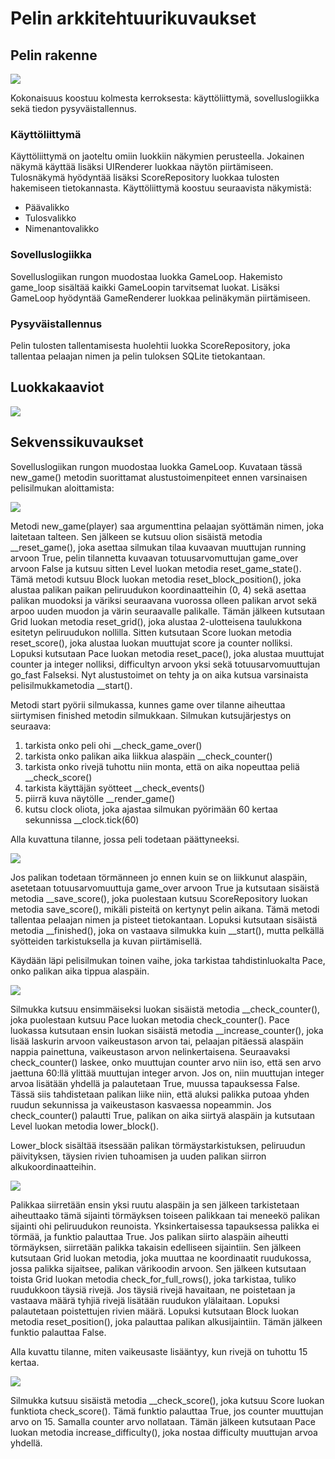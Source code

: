 # Pelin arkkitehtuurikuvaukset

## Pelin rakenne


<img src="https://github.com/ajperttula/ot-harjoitustyo/blob/master/dokumentaatio/kuvat/pakkauskaavio.png">

Kokonaisuus koostuu kolmesta kerroksesta: käyttöliittymä, sovelluslogiikka sekä tiedon pysyväistallennus.

### Käyttöliittymä
Käyttöliittymä on jaoteltu omiin luokkiin näkymien perusteella. Jokainen näkymä käyttää lisäksi UIRenderer luokkaa näytön piirtämiseen. Tulosnäkymä hyödyntää lisäksi ScoreRepository luokkaa tulosten hakemiseen tietokannasta. Käyttöliittymä koostuu seuraavista näkymistä:

- Päävalikko
- Tulosvalikko
- Nimenantovalikko

### Sovelluslogiikka
Sovelluslogiikan rungon muodostaa luokka GameLoop. Hakemisto game_loop sisältää kaikki GameLoopin tarvitsemat luokat. Lisäksi GameLoop hyödyntää GameRenderer luokkaa pelinäkymän piirtämiseen.

### Pysyväistallennus
Pelin tulosten tallentamisesta huolehtii luokka ScoreRepository, joka tallentaa pelaajan nimen ja pelin tuloksen SQLite tietokantaan.

## Luokkakaaviot

<img src="https://github.com/ajperttula/ot-harjoitustyo/blob/master/dokumentaatio/kuvat/Luokkakaavio.png">

## Sekvenssikuvaukset

Sovelluslogiikan rungon muodostaa luokka GameLoop. Kuvataan tässä new_game() metodin suorittamat alustustoimenpiteet ennen varsinaisen pelisilmukan aloittamista:

<img src="https://github.com/ajperttula/ot-harjoitustyo/blob/master/dokumentaatio/kuvat/sekvenssikaavio_gameloopin_kaynnistys.png">

Metodi new_game(player) saa argumenttina pelaajan syöttämän nimen, joka laitetaan talteen. Sen jälkeen se kutsuu olion sisäistä metodia __reset_game(), joka asettaa silmukan tilaa kuvaavan muuttujan running arvoon True, pelin tilannetta kuvaavan totuusarvomuttujan game_over arvoon False ja kutsuu sitten Level luokan metodia reset_game_state(). Tämä metodi kutsuu Block luokan metodia reset_block_position(), joka alustaa palikan paikan peliruudukon koordinaatteihin (0, 4) sekä asettaa palikan muodoksi ja väriksi seuraavana vuorossa olleen palikan arvot sekä arpoo uuden muodon ja värin seuraavalle palikalle. Tämän jälkeen kutsutaan Grid luokan metodia reset_grid(), joka alustaa 2-ulotteisena taulukkona esitetyn peliruudukon nollilla. Sitten kutsutaan Score luokan metodia reset_score(), joka alustaa luokan muuttujat score ja counter nolliksi. Lopuksi kutsutaan Pace luokan metodia reset_pace(), joka alustaa muuttujat counter ja integer nolliksi, difficultyn arvoon yksi sekä totuusarvomuuttujan go_fast Falseksi. Nyt alustustoimet on tehty ja on aika kutsua varsinaista pelisilmukkametodia __start().

Metodi start pyörii silmukassa, kunnes game over tilanne aiheuttaa siirtymisen finished metodin silmukkaan. Silmukan kutsujärjestys on seuraava:

1. tarkista onko peli ohi __check_game_over()
2. tarkista onko palikan aika liikkua alaspäin __check_counter()
3. tarkista onko rivejä tuhottu niin monta, että on aika nopeuttaa peliä __check_score()
4. tarkista käyttäjän syötteet __check_events()
5. piirrä kuva näytölle __render_game()
6. kutsu clock oliota, joka ajastaa silmukan pyörimään 60 kertaa sekunnissa __clock.tick(60)

Alla kuvattuna tilanne, jossa peli todetaan päättyneeksi.

<img src="https://github.com/ajperttula/ot-harjoitustyo/blob/master/dokumentaatio/kuvat/sekvenssikaavio_peli_ohi_tarkistus.png">

Jos palikan todetaan törmänneen jo ennen kuin se on liikkunut alaspäin, asetetaan totuusarvomuuttuja game_over arvoon True ja kutsutaan sisäistä metodia __save_score(), joka puolestaan kutsuu ScoreRepository luokan metodia save_score(), mikäli pisteitä on kertynyt pelin aikana. Tämä metodi tallentaa pelaajan nimen ja pisteet tietokantaan. Lopuksi kutsutaan sisäistä metodia __finished(), joka on vastaava silmukka kuin __start(), mutta pelkällä syötteiden tarkistuksella ja kuvan piirtämisellä.

Käydään läpi pelisilmukan toinen vaihe, joka tarkistaa tahdistinluokalta Pace, onko palikan aika tippua alaspäin.

<img src="https://github.com/ajperttula/ot-harjoitustyo/blob/master/dokumentaatio/kuvat/sekvenssikaavio_palikan_liikkeen_ajastus.png">

Silmukka kutsuu ensimmäiseksi luokan sisäistä metodia __check_counter(), joka puolestaan kutsuu Pace luokan metodia check_counter(). Pace luokassa kutsutaan ensin luokan sisäistä metodia __increase_counter(), joka lisää laskurin arvoon vaikeustason arvon tai, pelaajan pitäessä alaspäin nappia painettuna, vaikeustason arvon nelinkertaisena. Seuraavaksi check_counter() laskee, onko muuttujan counter arvo niin iso, että sen arvo jaettuna 60:llä ylittää muuttujan integer arvon. Jos on, niin muuttujan integer arvoa lisätään yhdellä ja palautetaan True, muussa tapauksessa False. Tässä siis tahdistetaan palikan liike niin, että aluksi palikka putoaa yhden ruudun sekunnissa ja vaikeustason kasvaessa nopeammin. Jos check_counter() palautti True, palikan on aika siirtyä alaspäin ja kutsutaan Level luokan metodia lower_block().

Lower_block sisältää itsessään palikan törmäystarkistuksen, peliruudun päivityksen, täysien rivien tuhoamisen ja uuden palikan siirron alkukoordinaatteihin.

<img src="https://github.com/ajperttula/ot-harjoitustyo/blob/master/dokumentaatio/kuvat/sekvenssikaavio_palikan_liike_alas.png">

Palikkaa siirretään ensin yksi ruutu alaspäin ja sen jälkeen tarkistetaan aiheuttaako tämä sijainti törmäyksen toiseen palikkaan tai meneekö palikan sijainti ohi peliruudukon reunoista. Yksinkertaisessa tapauksessa palikka ei törmää, ja funktio palauttaa True.
Jos palikan siirto alaspäin aiheutti törmäyksen, siirretään palikka takaisin edelliseen sijaintiin. Sen jälkeen kutsutaan Grid luokan metodia, joka muuttaa ne koordinaatit ruudukossa, jossa palikka sijaitsee, palikan värikoodin arvoon. Sen jälkeen kutsutaan toista Grid luokan metodia check_for_full_rows(), joka tarkistaa, tuliko ruudukkoon täysiä rivejä. Jos täysiä rivejä havaitaan, ne poistetaan ja vastaava määrä tyhjiä rivejä lisätään ruudukon ylälaitaan. Lopuksi palautetaan poistettujen rivien määrä.
Lopuksi kutsutaan Block luokan metodia reset_position(), joka palauttaa palikan alkusijaintiin. Tämän jälkeen funktio palauttaa False.

Alla kuvattu tilanne, miten vaikeusaste lisääntyy, kun rivejä on tuhottu 15 kertaa.

<img src="https://github.com/ajperttula/ot-harjoitustyo/blob/master/dokumentaatio/kuvat/sekvenssikaavio_pisteiden_tarkistus.png">

Silmukka kutsuu sisäistä metodia __check_score(), joka kutsuu Score luokan funktiota check_score(). Tämä funktio palauttaa True, jos counter muuttujan arvo on 15. Samalla counter arvo nollataan. Tämän jälkeen kutsutaan Pace luokan metodia increase_difficulty(), joka nostaa difficulty muuttujan arvoa yhdellä.

